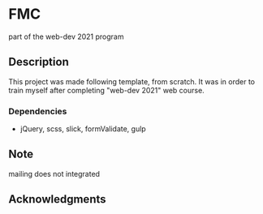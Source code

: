 # FMC

part of the web-dev 2021 program

## Description

This project was made following template, from scratch. It was in order to train myself after completing "web-dev 2021" web course.

### Dependencies

* jQuery, scss, slick, formValidate, gulp

## Note

mailing does not integrated 

## Acknowledgments
